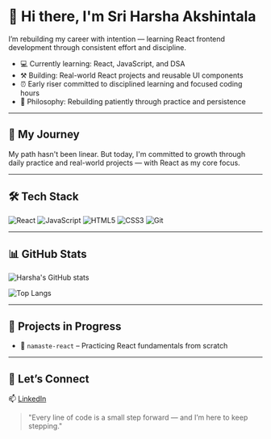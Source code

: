 
# 👋 Hi there, I'm Sri Harsha Akshintala

I’m rebuilding my career with intention — learning React frontend development through consistent effort and discipline.

- 💻 Currently learning: React, JavaScript, and DSA
- ⚒️ Building: Real-world React projects and reusable UI components
- ⏰ Early riser committed to disciplined learning and focused coding hours
- 🌱 Philosophy: Rebuilding patiently through practice and persistence

---

## 🚀 My Journey

My path hasn't been linear. But today, I'm committed to growth through daily practice and real-world projects — with React as my core focus.

---

## 🛠️ Tech Stack

![React](https://img.shields.io/badge/-React-61DAFB?logo=react&logoColor=white&style=flat)
![JavaScript](https://img.shields.io/badge/-JavaScript-F7DF1E?logo=javascript&logoColor=black&style=flat)
![HTML5](https://img.shields.io/badge/-HTML5-E34F26?logo=html5&logoColor=white&style=flat)
![CSS3](https://img.shields.io/badge/-CSS3-1572B6?logo=css3&logoColor=white&style=flat)
![Git](https://img.shields.io/badge/-Git-F05032?logo=git&logoColor=white&style=flat)

---

## 📊 GitHub Stats

![Harsha's GitHub stats](https://github-readme-stats.vercel.app/api?username=sriharsha02&show_icons=true&theme=radical)

![Top Langs](https://github-readme-stats.vercel.app/api/top-langs/?username=sriharsha02&layout=compact&theme=radical)

---

## 🧪 Projects in Progress

- 🧱 `namaste-react` – Practicing React fundamentals from scratch


---

## 🤝 Let’s Connect

📫 [LinkedIn](www.linkedin.com/in/sriharshaakshintala)  


> "Every line of code is a small step forward — and I’m here to keep stepping."
